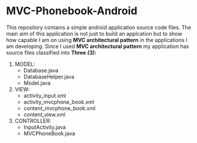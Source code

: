# MVC-Phonebook-Android
  This repository contains a simple android application source code files. The main aim of this application is not just to build an applcation but to show how capable I am on using **MVC architectural pattern** in the applications I am developing.
  Since I used **MVC architectural pattern** my application has source files classified into **Three *(3)*:**
  1. MODEL:
     - Database.java
     - DatabaseHelper.java
     - Model.java
  2. VIEW:
     - activity_input.xml
     - activity_mvcphone_book.xml
     - content_mvcphone_book.xml
     - content_view.xml
  3. CONTROLLER:
     - InputActivity.java
     - MVCPhoneBook.java
